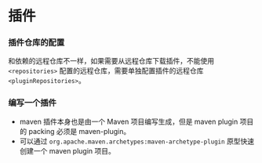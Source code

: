 # 插件

### 插件仓库的配置
和依赖的远程仓库不一样，如果需要从远程仓库下载插件，不能使用 `<repositories>` 配置的远程仓库，需要单独配置插件的远程仓库 `<pluginRepositories>`。


### 编写一个插件
- maven 插件本身也是由一个 Maven 项目编写生成，但是 maven plugin 项目的 packing 必须是 maven-plugin。
- 可以通过 `org.apache.maven.archetypes:maven-archetype-plugin` 原型快速创建一个 maven plugin 项目。
